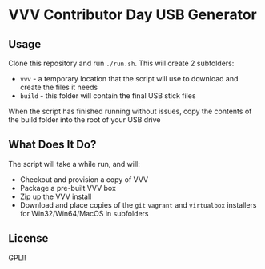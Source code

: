 # VVV Contributor Day USB Generator

## Usage

Clone this repository and run `./run.sh`. This will create 2 subfolders:

 - `vvv` - a temporary location that the script will use to download and create the files it needs
 - `build` - this folder will contain the final USB stick files
 
When the script has finished running without issues, copy the contents of the build folder into the root of your USB drive

## What Does It Do?

The script will take a while run, and will:

 - Checkout and provision a copy of VVV
 - Package a pre-built VVV box
 - Zip up the VVV install
 - Download and place copies of the `git` `vagrant` and `virtualbox` installers for Win32/Win64/MacOS in subfolders
 
 ## License
 
 GPL!!
